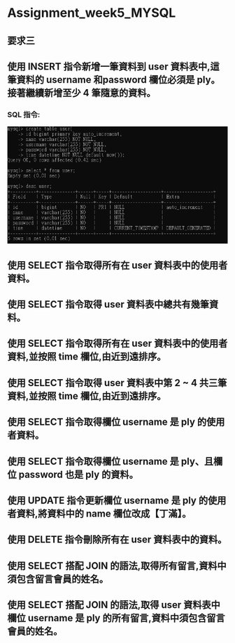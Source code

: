 # Assignment_week5_MYSQL
## 要求三
## 使用 INSERT 指令新增一筆資料到 user 資料表中,這筆資料的 username 和password 欄位必須是 ply。接著繼續新增至少 4 筆隨意的資料。
### SQL 指令: 
![image](https://github.com/Natalia0604/Assignment_week5/blob/main/week5/%E5%BB%BA%E7%AB%8B%E8%B3%87%E6%96%99%E5%BA%AB%E5%92%8C%E8%B3%87%E6%96%99%E8%A1%A8.png)
## 使用 SELECT 指令取得所有在 user 資料表中的使用者資料。

## 使用 SELECT 指令取得 user 資料表中總共有幾筆資料。

## 使用 SELECT 指令取得所有在 user 資料表中的使用者資料,並按照 time 欄位,由近到遠排序。

## 使用 SELECT 指令取得 user 資料表中第 2 ~ 4 共三筆資料,並按照 time 欄位,由近到遠排序。

## 使用 SELECT 指令取得欄位 username 是 ply 的使用者資料。

## 使用 SELECT 指令取得欄位 username 是 ply、且欄位 password 也是 ply 的資料。

## 使用 UPDATE 指令更新欄位 username 是 ply 的使用者資料,將資料中的 name 欄位改成【丁滿】。

## 使用 DELETE 指令刪除所有在 user 資料表中的資料。

## 使用 SELECT 搭配 JOIN 的語法,取得所有留言,資料中須包含留言會員的姓名。

## 使用 SELECT 搭配 JOIN 的語法,取得 user 資料表中欄位 username 是 ply 的所有留言,資料中須包含留言會員的姓名。

